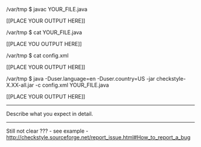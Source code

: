 /var/tmp $ javac YOUR_FILE.java

[[PLACE YOUR OUTPUT HERE]]

/var/tmp $ cat YOUR_FILE.java

[[PLACE YOU OUTPUT HERE]]

/var/tmp $ cat config.xml

[[PLACE YOUR OUTPUT HERE]]

/var/tmp $ java -Duser.language=en -Duser.country=US -jar checkstyle-X.XX-all.jar -c config.xml YOUR_FILE.java

[[PLACE YOUR OUTPUT HERE]]

---------------

Describe what you expect in detail.

--------------

Still not clear ??? - see example - http://checkstyle.sourceforge.net/report_issue.html#How_to_report_a_bug
